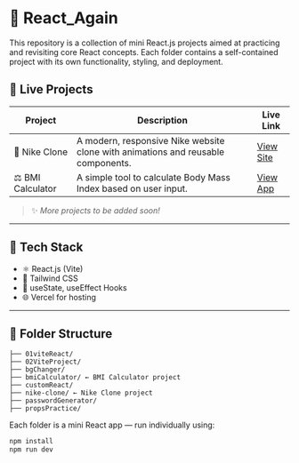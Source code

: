# 🚀 React_Again

This repository is a collection of mini React.js projects aimed at practicing and revisiting core React concepts. Each folder contains a self-contained project with its own functionality, styling, and deployment.

## 🔗 Live Projects

| Project           | Description                                                                      | Live Link                                                |
| ----------------- | -------------------------------------------------------------------------------- | -------------------------------------------------------- |
| 🏀 Nike Clone     | A modern, responsive Nike website clone with animations and reusable components. | [View Site](https://nike-clone-beige.vercel.app/)        |
| ⚖️ BMI Calculator | A simple tool to calculate Body Mass Index based on user input.                  | [View App](https://bmi-calculator-ten-orpin.vercel.app/) |

> ✨ _More projects to be added soon!_

---

## 🧰 Tech Stack

- ⚛️ React.js (Vite)
- 🎨 Tailwind CSS
- 🔁 useState, useEffect Hooks
- 🌐 Vercel for hosting

---

## 📁 Folder Structure

```React_Again/
├── 01viteReact/
├── 02ViteProject/
├── bgChanger/
├── bmiCalculator/ ← BMI Calculator project
├── customReact/
├── nike-clone/ ← Nike Clone project
├── passwordGenerator/
├── propsPractice/

```

Each folder is a mini React app — run individually using:

```bash
npm install
npm run dev
```
